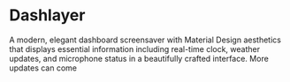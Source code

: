 # Dashlayer
A modern, elegant dashboard screensaver with Material Design aesthetics that displays essential information including real-time clock, weather updates, and microphone status in a beautifully crafted interface. More updates can come
